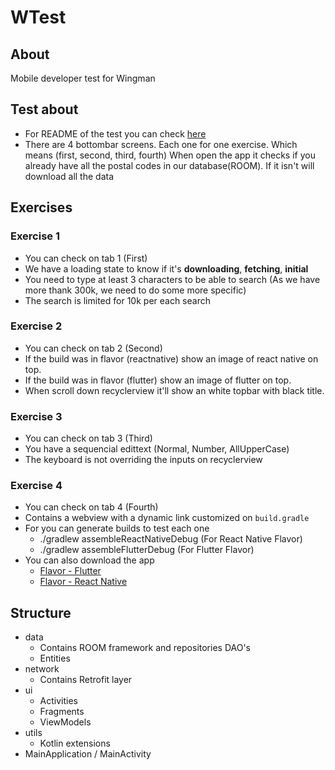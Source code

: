 # WTest

## About
Mobile developer test for Wingman

## Test about
- For README of the test you can check [here](Enunciado-Mobile-Dev.pdf)
- There are 4 bottombar screens. Each one for one exercise. Which means (first, second, third, fourth)
When open the app it checks if you already have all the postal codes in our database(ROOM). If it isn't will download all the data

## Exercises
### Exercise 1
- You can check on tab 1 (First)
- We have a loading state to know if it's **downloading**, **fetching**, **initial**
- You need to type at least 3 characters to be able to search (As we have more thank 300k, we need to do some more specific)
- The search is limited for 10k per each search

### Exercise 2
- You can check on tab 2 (Second)
- If the build was in flavor (reactnative) show an image of react native on top.
- If the build was in flavor (flutter) show an image of flutter on top.
- When scroll down recyclerview it'll show an white topbar with black title.

### Exercise 3
- You can check on tab 3 (Third)
- You have a sequencial edittext (Normal, Number, AllUpperCase)
- The keyboard is not overriding the inputs on recyclerview

### Exercise 4
- You can check on tab 4 (Fourth)
- Contains a webview with a dynamic link customized on `build.gradle`
- For you can generate builds to test each one
  - ./gradlew assembleReactNativeDebug (For React Native Flavor)
  - ./gradlew assembleFlutterDebug (For Flutter Flavor)
- You can also download the app 
  - [Flavor - Flutter](app-flutter-debug.apk)
  - [Flavor - React Native](app-reactnative-debug.apk)

## Structure
- data
  - Contains ROOM framework and repositories DAO's
  - Entities
- network
  - Contains Retrofit layer
- ui
  - Activities
  - Fragments
  - ViewModels
- utils
  - Kotlin extensions
- MainApplication / MainActivity

